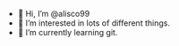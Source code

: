 - 👋 Hi, I’m @alisco99
- 👀 I’m interested in lots of different things.
- 🌱 I’m currently learning git.

